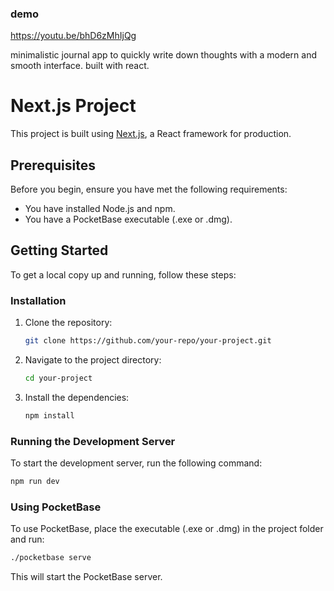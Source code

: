 ### demo
https://youtu.be/bhD6zMhIjQg

minimalistic journal app to quickly write down thoughts with a modern and smooth interface.
built with react.

# Next.js Project

This project is built using [Next.js](https://nextjs.org/), a React framework for production.

## Prerequisites

Before you begin, ensure you have met the following requirements:
- You have installed Node.js and npm.
- You have a PocketBase executable (.exe or .dmg).

## Getting Started

To get a local copy up and running, follow these steps:

### Installation

1. Clone the repository:
    ```bash
    git clone https://github.com/your-repo/your-project.git
    ```
2. Navigate to the project directory:
    ```bash
    cd your-project
    ```
3. Install the dependencies:
    ```bash
    npm install
    ```

### Running the Development Server

To start the development server, run the following command:
```bash
npm run dev
```

### Using PocketBase

To use PocketBase, place the executable (.exe or .dmg) in the project folder and run:

```bash
./pocketbase serve
```

This will start the PocketBase server.
